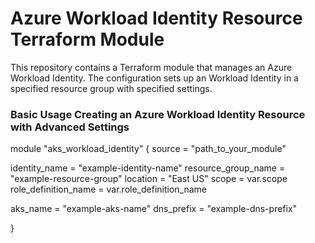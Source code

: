 # Azure Workload Identity Resource Terraform Module

This repository contains a Terraform module that manages an Azure Workload Identity. The configuration sets up an Workload Identity in a specified resource group with specified settings.

### Basic Usage Creating an Azure Workload Identity Resource with Advanced Settings

module "aks_workload_identity" {
  source = "path_to_your_module"

  identity_name       = "example-identity-name"
  resource_group_name = "example-resource-group"
  location            = "East US"
  scope               = var.scope
  role_definition_name = var.role_definition_name

  aks_name                  = "example-aks-name"
  dns_prefix                = "example-dns-prefix"

}

